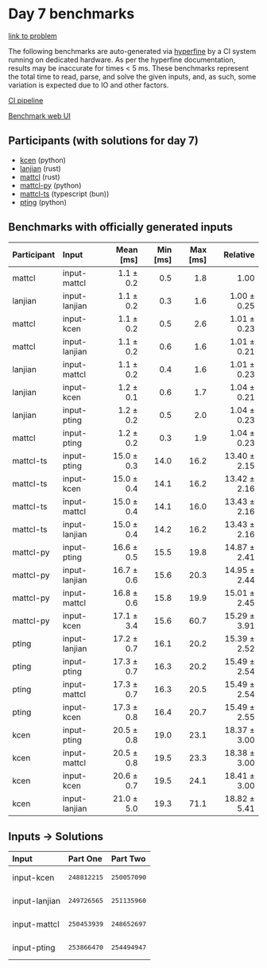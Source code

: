 # Day 7 benchmarks

[link to problem](https://adventofcode.com/2023/day/7)

The following benchmarks are auto-generated via
[hyperfine](https://github.com/sharkdp/hyperfine) by a CI system running on
dedicated hardware. As per the hyperfine documentation, results may be
inaccurate for times < 5 ms. These benchmarks represent the total time to read,
parse, and solve the given inputs, and, as such, some variation is expected due
to IO and other factors.

[CI pipeline](http://ci.papercode.net:8080/teams/main/pipelines/aoc2023)

[Benchmark web UI](https://aoc.ancalagon.black)


## Participants (with solutions for day 7)

- [kcen](https://github.com/kcen/aoc2023) (python)
- [lanjian](https://github.com/lanjian/aoc-2023) (rust)
- [mattcl](https://github.com/mattcl/aoc2023) (rust)
- [mattcl-py](https://github.com/mattcl/aoc2023-py) (python)
- [mattcl-ts](https://github.com/mattcl/aoc2023-js) (typescript (bun))
- [pting](https://github.com/pting/aoc2023) (python)


## Benchmarks with officially generated inputs

| Participant | Input | Mean [ms] | Min [ms] | Max [ms] | Relative |
|:---|:---|---:|---:|---:|---:|
| mattcl | input-mattcl | 1.1 ± 0.2 | 0.5 | 1.8 | 1.00 |
| lanjian | input-lanjian | 1.1 ± 0.2 | 0.3 | 1.6 | 1.00 ± 0.25 |
| mattcl | input-kcen | 1.1 ± 0.2 | 0.5 | 2.6 | 1.01 ± 0.23 |
| mattcl | input-lanjian | 1.1 ± 0.2 | 0.6 | 1.6 | 1.01 ± 0.21 |
| lanjian | input-mattcl | 1.1 ± 0.2 | 0.4 | 1.6 | 1.01 ± 0.23 |
| lanjian | input-kcen | 1.2 ± 0.1 | 0.6 | 1.7 | 1.04 ± 0.21 |
| lanjian | input-pting | 1.2 ± 0.2 | 0.5 | 2.0 | 1.04 ± 0.23 |
| mattcl | input-pting | 1.2 ± 0.2 | 0.3 | 1.9 | 1.04 ± 0.23 |
| mattcl-ts | input-pting | 15.0 ± 0.3 | 14.0 | 16.2 | 13.40 ± 2.15 |
| mattcl-ts | input-kcen | 15.0 ± 0.4 | 14.1 | 16.2 | 13.42 ± 2.16 |
| mattcl-ts | input-mattcl | 15.0 ± 0.4 | 14.1 | 16.0 | 13.43 ± 2.16 |
| mattcl-ts | input-lanjian | 15.0 ± 0.4 | 14.2 | 16.2 | 13.43 ± 2.16 |
| mattcl-py | input-pting | 16.6 ± 0.5 | 15.5 | 19.8 | 14.87 ± 2.41 |
| mattcl-py | input-lanjian | 16.7 ± 0.6 | 15.6 | 20.3 | 14.95 ± 2.44 |
| mattcl-py | input-mattcl | 16.8 ± 0.6 | 15.8 | 19.9 | 15.01 ± 2.45 |
| mattcl-py | input-kcen | 17.1 ± 3.4 | 15.6 | 60.7 | 15.29 ± 3.91 |
| pting | input-lanjian | 17.2 ± 0.7 | 16.1 | 20.2 | 15.39 ± 2.52 |
| pting | input-pting | 17.3 ± 0.7 | 16.3 | 20.2 | 15.49 ± 2.54 |
| pting | input-mattcl | 17.3 ± 0.7 | 16.3 | 20.5 | 15.49 ± 2.54 |
| pting | input-kcen | 17.3 ± 0.8 | 16.4 | 20.7 | 15.49 ± 2.55 |
| kcen | input-pting | 20.5 ± 0.8 | 19.0 | 23.1 | 18.37 ± 3.00 |
| kcen | input-mattcl | 20.5 ± 0.8 | 19.5 | 23.3 | 18.38 ± 3.00 |
| kcen | input-kcen | 20.6 ± 0.7 | 19.5 | 24.1 | 18.41 ± 3.00 |
| kcen | input-lanjian | 21.0 ± 5.0 | 19.3 | 71.1 | 18.82 ± 5.41 |


## Inputs -> Solutions

| Input | Part One | Part Two |
|:---|:---|:---|
|input-kcen|<pre>248812215</pre>|<pre>250057090</pre>|
|input-lanjian|<pre>249726565</pre>|<pre>251135960</pre>|
|input-mattcl|<pre>250453939</pre>|<pre>248652697</pre>|
|input-pting|<pre>253866470</pre>|<pre>254494947</pre>|